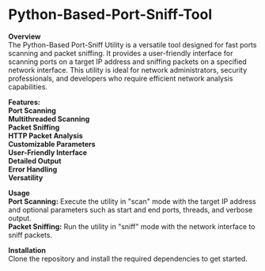 # Python-Based-Port-Sniff-Tool

**Overview**  
The Python-Based Port-Sniff Utility is a versatile tool designed for fast ports scanning and packet sniffing. It provides a user-friendly interface for scanning ports on a target IP address and sniffing packets on a specified network interface. This utility is ideal for network administrators, security professionals, and developers who require efficient network analysis capabilities.

**Features:**  
**Port Scanning**  
**Multithreaded Scanning**  
**Packet Sniffing**  
**HTTP Packet Analysis**  
**Customizable Parameters**  
**User-Friendly Interface**  
**Detailed Output**  
**Error Handling**  
**Versatility**

**Usage**  
**Port Scanning:** Execute the utility in "scan" mode with the target IP address and optional parameters such as start and end ports, threads, and verbose output.  
**Packet Sniffing:** Run the utility in "sniff" mode with the network interface to sniff packets.

**Installation**  
Clone the repository and install the required dependencies to get started.
